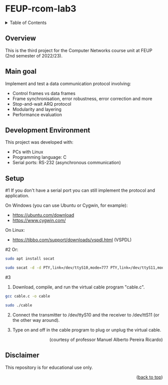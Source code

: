 <a name="readme-top"></a>
# FEUP-rcom-lab3

<!-- TABLE OF CONTENTS -->
<details>
  <summary>Table of Contents</summary>
  <ol>
    <li><a href="#overview">Overview</a></li>
    <li><a href="#main-goal">Main goal</a></li>
    <li><a href="#development-environment">Development Environment</a></li>
    <li><a href="#setup">Setup</a></li>
    <li><a href="#disclaimer">Disclaimer</a></li>
  </ol>
</details>

## Overview
This is the third project for the Computer Networks course unit at FEUP (2nd semester of 2022/23).

## Main goal
Implement and test a data communication protocol involving:
* Control frames vs data frames
* Frame synchronisation, error robustness, error correction and more
* Stop-and-wait ARQ protocol
* Modularity and layering
* Performance evaluation
	
## Development Environment
This project was developed with:
* PCs with Linux 
* Programming language: C 
* Serial ports: RS-232 (asynchronous communication)
	
## Setup
#1
If you don't have a serial port you can still implement the protocol and application.

On Windows (you can use Ubuntu or Cygwin, for example):
* https://ubuntu.com/download
* https://www.cygwin.com/

On Linux:
* https://tibbo.com/support/downloads/vspdl.html (VSPDL)

#2
Or:
```sh
sudo apt install socat
```
```sh
sudo socat -d -d PTY,link=/dev/ttyS10,mode=777 PTY,link=/dev/ttyS11,mode=777
```
#3

1. Download, compile, and run the virtual cable program "cable.c".
```sh
gcc cable.c -o cable
```
```sh
sudo ./cable
```
2. Connect the transmitter to /dev/ttyS10 and the receiver to /dev/ttS11 (or the other way around).

3. Type on and off in the cable program to plug or unplug the virtual cable.
<p align="right">(courtesy of professor Manuel Alberto Pereira Ricardo)

## Disclaimer
This repository is for educational use only. 

<p align="right">(<a href="#readme-top">back to top</a>)</p>
